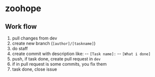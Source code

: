 # zoohope
## Work flow
1) pull changes from dev
2) create new branch (```[author]/[taskname]```)
3) do staff
4) create commit with description like:
-- ```[Task name]:```
-- ```[What i done]```
5) push, if task done, create pull request in ```dev```
6) if in pull request is some commits, you fix them
7) task done, close issue
